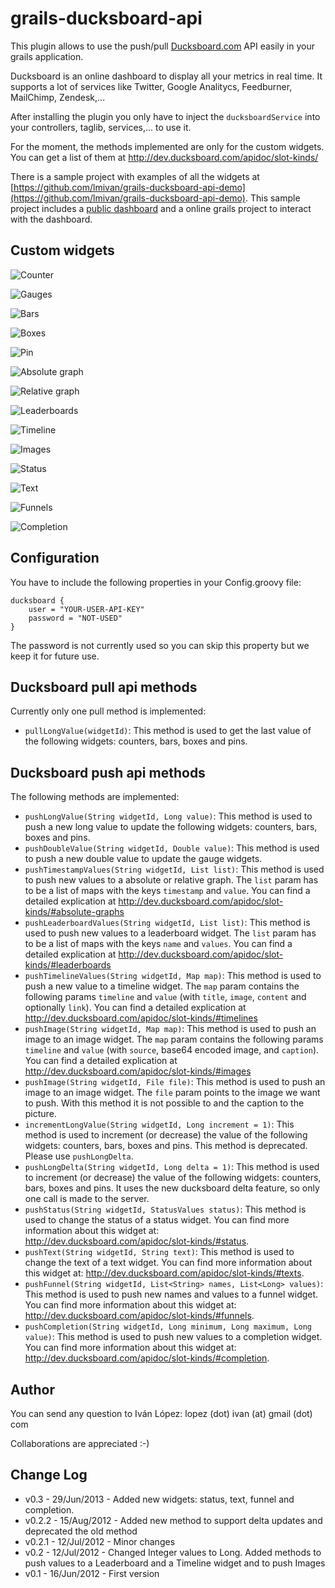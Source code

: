 grails-ducksboard-api
=====================

This plugin allows to use the push/pull [Ducksboard.com](http://www.ducksboard.com) API easily in your grails application.

Ducksboard is an online dashboard to display all your metrics in real time. It supports a lot of services like Twitter, Google Analitycs, Feedburner, MailChimp, Zendesk,...

After installing the plugin you only have to inject the `ducksboardService` into your controllers, taglib, services,... to use it.

For the moment, the methods implemented are only for the custom widgets. You can get a list of them at http://dev.ducksboard.com/apidoc/slot-kinds/

There is a sample project with examples of all the widgets at [https://github.com/lmivan/grails-ducksboard-api-demo](https://github.com/lmivan/grails-ducksboard-api-demo). This sample project includes a [public dashboard](https://public.ducksboard.com/UcD_CtknoMaEDbIJo8Eo/) and a online grails project to interact with the dashboard.

Custom widgets
--------------
![Counter](http://dev.ducksboard.com/apidoc/_images/counter.png)

![Gauges](http://dev.ducksboard.com/apidoc/_images/gauge2.png)

![Bars](http://dev.ducksboard.com/apidoc/_images/bars.png)

![Boxes](http://dev.ducksboard.com/apidoc/_images/boxes.png)

![Pin](http://dev.ducksboard.com/apidoc/_images/pins.png)

![Absolute graph](http://dev.ducksboard.com/apidoc/_images/absolute_graph3.png)

![Relative graph](http://dev.ducksboard.com/apidoc/_images/relative_graph3.png)

![Leaderboards](http://dev.ducksboard.com/apidoc/_images/leaderboard.png)

![Timeline](http://dev.ducksboard.com/apidoc/_images/timeline.png)

![Images](http://dev.ducksboard.com/apidoc/_images/image.png)

![Status](http://dev.ducksboard.com/apidoc/_images/status.png)

![Text](http://dev.ducksboard.com/apidoc/_images/text.png)

![Funnels](http://dev.ducksboard.com/apidoc/_images/funnel.png)

![Completion](http://dev.ducksboard.com/apidoc/_images/completion_gauge.png)

Configuration
-------------

You have to include the following properties in your Config.groovy file:

    ducksboard {
        user = "YOUR-USER-API-KEY"
        password = "NOT-USED"
    }

The password is not currently used so you can skip this property but we keep it for future use.


Ducksboard pull api methods
---------------------------

Currently only one pull method is implemented:
* `pullLongValue(widgetId)`: This method is used to get the last value of the following widgets: counters, bars, boxes and pins.


Ducksboard push api methods
---------------------------

The following methods are implemented:
* `pushLongValue(String widgetId, Long value)`: This method is used to push a new long value to update the following widgets: counters, bars, boxes and pins.
* `pushDoubleValue(String widgetId, Double value)`: This method is used to push a new double value to update the gauge widgets.
* `pushTimestampValues(String widgetId, List list)`: This method is used to push new values to a absolute or relative graph. The `list` param has to be a list of maps with the keys `timestamp` and `value`. You can find a detailed explication at http://dev.ducksboard.com/apidoc/slot-kinds/#absolute-graphs
* `pushLeaderboardValues(String widgetId, List list)`: This method is used to push new values to a leaderboard widget. The `list` param has to be a list of maps with the keys `name` and `values`. You can find a detailed explication at http://dev.ducksboard.com/apidoc/slot-kinds/#leaderboards
* `pushTimelineValues(String widgetId, Map map)`: This method is used to push a new value to a timeline widget. The `map` param contains the following params `timeline` and `value` (with `title`, `image`, `content` and optionally `link`). You can find a detailed explication at http://dev.ducksboard.com/apidoc/slot-kinds/#timelines
* `pushImage(String widgetId, Map map)`: This method is used to push an image to an image widget. The `map` param contains the following params `timeline` and `value` (with `source`, base64 encoded image, and `caption`). You can find a detailed explication at http://dev.ducksboard.com/apidoc/slot-kinds/#images
* `pushImage(String widgetId, File file)`: This method is used to push an image to an image widget. The `file` param points to the image we want to push. With this method it is not possible to and the caption to the picture.
* `incrementLongValue(String widgetId, Long increment = 1)`: This method is used to increment (or decrease) the value of the following widgets: counters, bars, boxes and pins. This method is deprecated. Please use `pushLongDelta`.
* `pushLongDelta(String widgetId, Long delta = 1)`: This method is used to increment (or decrease) the value of the following widgets: counters, bars, boxes and pins. It uses the new ducksboard delta feature, so only one call is made to the server.
* `pushStatus(String widgetId, StatusValues status)`: This method is used to change the status of a status widget. You can find more information about this widget at: http://dev.ducksboard.com/apidoc/slot-kinds/#status.
* `pushText(String widgetId, String text)`: This method is used to change the text of a text widget. You can find more information about this widget at: http://dev.ducksboard.com/apidoc/slot-kinds/#texts.
* `pushFunnel(String widgetId, List<String> names, List<Long> values)`: This method is used to push new names and values to a funnel widget. You can find more information about this widget at: http://dev.ducksboard.com/apidoc/slot-kinds/#funnels.
* `pushCompletion(String widgetId, Long minimum, Long maximum, Long value)`: This method is used to push new values to a completion widget. You can find more information about this widget at: http://dev.ducksboard.com/apidoc/slot-kinds/#completion.


Author
------

You can send any question to Iván López: lopez (dot) ivan (at) gmail (dot) com

Collaborations are appreciated :-)


Change Log
----------

* v0.3 - 29/Jun/2013 - Added new widgets: status, text, funnel and completion.
* v0.2.2 - 15/Aug/2012 - Added new method to support delta updates and deprecated the old method
* v0.2.1 - 12/Jul/2012 - Minor changes
* v0.2 - 12/Jul/2012 - Changed Integer values to Long. Added methods to push values to a Leaderboard and a Timeline widget and to push Images
* v0.1 - 16/Jun/2012 - First version